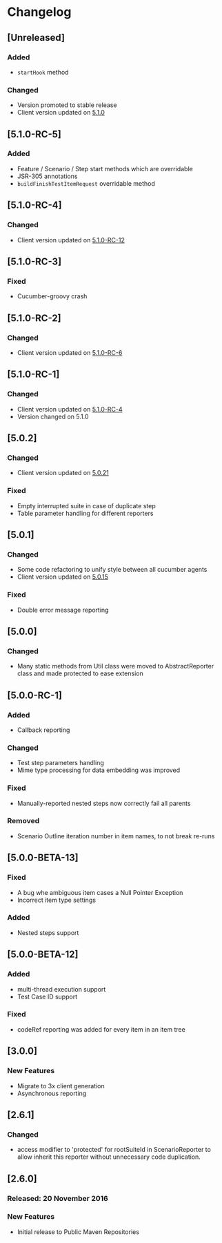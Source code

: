 # Changelog

## [Unreleased]
### Added
- `startHook` method
### Changed
- Version promoted to stable release
- Client version updated on [5.1.0](https://github.com/reportportal/client-java/releases/tag/5.1.0)

## [5.1.0-RC-5]
### Added
- Feature / Scenario / Step start methods which are overridable
- JSR-305 annotations
- `buildFinishTestItemRequest` overridable method

## [5.1.0-RC-4]
### Changed
- Client version updated on [5.1.0-RC-12](https://github.com/reportportal/client-java/releases/tag/5.1.0-RC-12)

## [5.1.0-RC-3]
### Fixed
- Cucumber-groovy crash

## [5.1.0-RC-2]
### Changed
- Client version updated on [5.1.0-RC-6](https://github.com/reportportal/client-java/releases/tag/5.1.0-RC-6)

## [5.1.0-RC-1]
### Changed
- Client version updated on [5.1.0-RC-4](https://github.com/reportportal/client-java/releases/tag/5.1.0-RC-4)
- Version changed on 5.1.0

## [5.0.2]
### Changed
- Client version updated on [5.0.21](https://github.com/reportportal/client-java/releases/tag/5.0.21)
### Fixed
- Empty interrupted suite in case of duplicate step
- Table parameter handling for different reporters

## [5.0.1]
### Changed
- Some code refactoring to unify style between all cucumber agents
- Client version updated on [5.0.15](https://github.com/reportportal/client-java/releases/tag/5.0.15)
### Fixed
- Double error message reporting

## [5.0.0]
### Changed
- Many static methods from Util class were moved to AbstractReporter class and made protected to ease extension 

## [5.0.0-RC-1]
### Added
- Callback reporting
### Changed
- Test step parameters handling
- Mime type processing for data embedding was improved
### Fixed
- Manually-reported nested steps now correctly fail all parents
### Removed
- Scenario Outline iteration number in item names, to not break re-runs

## [5.0.0-BETA-13]
### Fixed
- A bug whe ambiguous item cases a Null Pointer Exception
- Incorrect item type settings
### Added
- Nested steps support

## [5.0.0-BETA-12]
### Added
- multi-thread execution support
- Test Case ID support
### Fixed
- codeRef reporting was added for every item in an item tree

## [3.0.0]
### New Features 
- Migrate to 3x client generation
- Asynchronous reporting

## [2.6.1]
### Changed 
- access modifier to 'protected' for rootSuiteId in ScenarioReporter to allow inherit this reporter without unnecessary code duplication.

## [2.6.0]
### Released: 20 November 2016
### New Features
- Initial release to Public Maven Repositories
